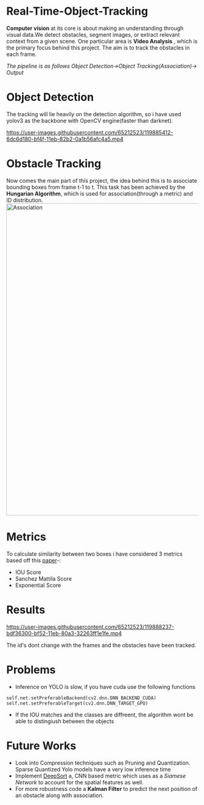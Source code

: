 # Real-Time-Object-Tracking
**Computer vision** at its core is about making an understanding through visual data.We detect obstacles, segment images, or extract relevant context from a given scene. One particular area is **Video Analysis** , which is the primary focus behind this project. The aim is to track the obstacles in each frame.

*The pipeline is as follows Object Detection->Object Tracking(Association)-> Output*

# Object Detection
The tracking will lie heavily on the detection algorithm, so i have used yolov3 as the backbone with OpenCV engine(faster than darknet).

https://user-images.githubusercontent.com/65212523/119885412-6dc6d180-bf4f-11eb-82b2-0a1b56afc4a5.mp4



# Obstacle Tracking
Now comes the main part of this project, the idea behind this is to associate bounding boxes from frame t-1 to t. This task has been achieved by the **Hungarian Algorithm**, which is used for association(through a metric) and ID distribution.
<img width="817" alt="Association" src="https://user-images.githubusercontent.com/65212523/119887121-5be62e00-bf51-11eb-8957-61cad0ea7e12.png">

# Metrics
To calculate similarity between two boxes i have considered 3 metrics based off this [paper](https://arxiv.org/pdf/1709.03572.pdf)-:
- IOU Score
- Sanchez Mattila Score
- Exponential Score


# Results


https://user-images.githubusercontent.com/65212523/119888237-bdf36300-bf52-11eb-80a3-32263ff1e1fe.mp4

The id's dont change with the frames and the obstacles have been tracked.

# Problems
- Inference on YOLO is slow, if you have cuda use the following functions
```
self.net.setPreferableBackend(cv2.dnn.DNN_BACKEND_CUDA)
self.net.setPreferableTarget(cv2.dnn.DNN_TARGET_GPU)
```
- If the IOU matches and the classes are diffreent, the algorithm wont be able to distingiush between the objects

# Future Works
- Look into Compression techniques such as Pruning and Quantization. Sparse Quantized Yolo models have a very low inference time
- Implement [DeepSort](https://arxiv.org/pdf/1703.07402.pdf) a, CNN based metric which uses as a *Siamese Network* to account for the spatial features as well.
- For more robustness code a **Kalman Filter** to predict the next position of an obstacle along with association.









